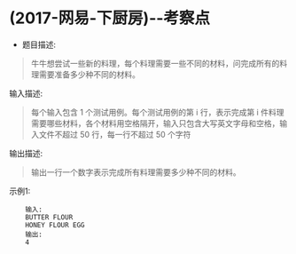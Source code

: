 # (2017-网易-下厨房)--考察点


- 题目描述:
 > 牛牛想尝试一些新的料理，每个料理需要一些不同的材料，问完成所有的料理需要准备多少种不同的材料。

输入描述:
> 每个输入包含 1 个测试用例。每个测试用例的第 i 行，表示完成第 i 件料理需要哪些材料，各个材料用空格隔开，输入只包含大写英文字母和空格，输入文件不超过 50 行，每一行不超过 50 个字符

输出描述:
> 输出一行一个数字表示完成所有料理需要多少种不同的材料。

示例1:
```
    输入:
	BUTTER FLOUR
	HONEY FLOUR EGG
    输出:
	4
```


